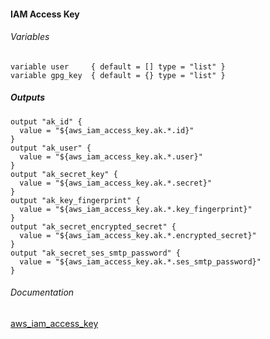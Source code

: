 #### IAM Access Key


###### Variables
```
variable user     { default = [] type = "list" }
variable gpg_key  { default = {} type = "list" }
```

##### Outputs
```
output "ak_id" {
  value = "${aws_iam_access_key.ak.*.id}"
}
output "ak_user" {
  value = "${aws_iam_access_key.ak.*.user}"
}
output "ak_secret_key" {
  value = "${aws_iam_access_key.ak.*.secret}"
}
output "ak_key_fingerprint" {
  value = "${aws_iam_access_key.ak.*.key_fingerprint}"
}
output "ak_secret_encrypted_secret" {
  value = "${aws_iam_access_key.ak.*.encrypted_secret}"
}
output "ak_secret_ses_smtp_password" {
  value = "${aws_iam_access_key.ak.*.ses_smtp_password}"
}
```

###### Documentation
[ aws_iam_access_key](https://www.terraform.io/docs/providers/aws/r/iam_access_key.html)
